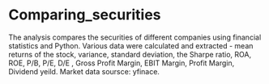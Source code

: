 # Comparing_securities
The analysis compares the securities of different companies using financial statistics and Python. Various data were calculated and extracted - mean returns of the stock, variance, standard deviation, the Sharpe ratio, ROA, ROE, P/B, P/E, D/E , Gross Profit Margin, EBIT Margin, Profit Margin, Dividend yeild.
Market data soursce: yfinace.

